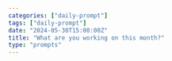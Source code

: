 ```yaml
---
categories: ["daily-prompt"]
tags: ["daily-prompt"]
date: "2024-05-30T15:00:00Z"
title: "What are you working on this month?"
type: "prompts"
---
```

